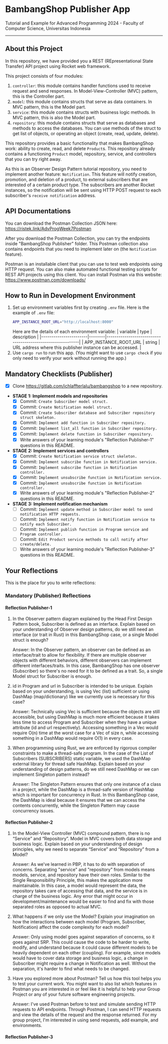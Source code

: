# BambangShop Publisher App
Tutorial and Example for Advanced Programming 2024 - Faculty of Computer Science, Universitas Indonesia

---

## About this Project
In this repository, we have provided you a REST (REpresentational State Transfer) API project using Rocket web framework.

This project consists of four modules:
1.  `controller`: this module contains handler functions used to receive request and send responses.
    In Model-View-Controller (MVC) pattern, this is the Controller part.
2.  `model`: this module contains structs that serve as data containers.
    In MVC pattern, this is the Model part.
3.  `service`: this module contains structs with business logic methods.
    In MVC pattern, this is also the Model part.
4.  `repository`: this module contains structs that serve as databases and methods to access the databases.
    You can use methods of the struct to get list of objects, or operating an object (create, read, update, delete).

This repository provides a basic functionality that makes BambangShop work: ability to create, read, and delete `Product`s.
This repository already contains a functioning `Product` model, repository, service, and controllers that you can try right away.

As this is an Observer Design Pattern tutorial repository, you need to implement another feature: `Notification`.
This feature will notify creation, promotion, and deletion of a product, to external subscribers that are interested of a certain product type.
The subscribers are another Rocket instances, so the notification will be sent using HTTP POST request to each subscriber's `receive notification` address.

## API Documentations

You can download the Postman Collection JSON here: https://ristek.link/AdvProgWeek7Postman

After you download the Postman Collection, you can try the endpoints inside "BambangShop Publisher" folder.
This Postman collection also contains endpoints that you need to implement later on (the `Notification` feature).

Postman is an installable client that you can use to test web endpoints using HTTP request.
You can also make automated functional testing scripts for REST API projects using this client.
You can install Postman via this website: https://www.postman.com/downloads/

## How to Run in Development Environment
1.  Set up environment variables first by creating `.env` file.
    Here is the example of `.env` file:
    ```bash
    APP_INSTANCE_ROOT_URL="http://localhost:8000"
    ```
    Here are the details of each environment variable:
    | variable              | type   | description                                                |
    |-----------------------|--------|------------------------------------------------------------|
    | APP_INSTANCE_ROOT_URL | string | URL address where this publisher instance can be accessed. |
2.  Use `cargo run` to run this app.
    (You might want to use `cargo check` if you only need to verify your work without running the app.)

## Mandatory Checklists (Publisher)
-   [x] Clone https://gitlab.com/ichlaffterlalu/bambangshop to a new repository.
-   **STAGE 1: Implement models and repositories**
    -   [x] Commit: `Create Subscriber model struct.`
    -   [x] Commit: `Create Notification model struct.`
    -   [x] Commit: `Create Subscriber database and Subscriber repository struct skeleton.`
    -   [x] Commit: `Implement add function in Subscriber repository.`
    -   [x] Commit: `Implement list_all function in Subscriber repository.`
    -   [x] Commit: `Implement delete function in Subscriber repository.`
    -   [x] Write answers of your learning module's "Reflection Publisher-1" questions in this README.
-   **STAGE 2: Implement services and controllers**
    -   [x] Commit: `Create Notification service struct skeleton.`
    -   [x] Commit: `Implement subscribe function in Notification service.`
    -   [x] Commit: `Implement subscribe function in Notification controller.`
    -   [x] Commit: `Implement unsubscribe function in Notification service.`
    -   [x] Commit: `Implement unsubscribe function in Notification controller.`
    -   [x] Write answers of your learning module's "Reflection Publisher-2" questions in this README.
-   **STAGE 3: Implement notification mechanism**
    -   [ ] Commit: `Implement update method in Subscriber model to send notification HTTP requests.`
    -   [ ] Commit: `Implement notify function in Notification service to notify each Subscriber.`
    -   [ ] Commit: `Implement publish function in Program service and Program controller.`
    -   [ ] Commit: `Edit Product service methods to call notify after create/delete.`
    -   [ ] Write answers of your learning module's "Reflection Publisher-3" questions in this README.

## Your Reflections
This is the place for you to write reflections:

### Mandatory (Publisher) Reflections

#### Reflection Publisher-1
<ol>
<li>In the Observer pattern diagram explained by the Head First Design Pattern book, Subscriber is defined as an interface. Explain based on your understanding of Observer design patterns, do we still need an interface (or trait in Rust) in this BambangShop case, or a single Model struct is enough?</li>
<p>Answer: In the Observer pattern, an observer can be defined as an interface/trait to allow for flexibility. If there are multiple observer objects with different behaviors, different observers can implement different interfaces/traits. In this case, BambangShop has one observer (Subscriber) so there's no need for it to be defined as a trait. So, a single Model struct for Subscriber is enough.</p>
<li>id in Program and url in Subscriber is intended to be unique. Explain based on your understanding, is using Vec (list) sufficient or using DashMap (map/dictionary) like we currently use is necessary for this case?</li>
<p>Answer: Technically using Vec is sufficient because the objects are still accessible, but using DashMap is much more efficient because it takes less time to access Program and Subscriber when they have a unique attribute (id and url respectively). Accessing something in a Vec would require O(n) time at the worst case for a Vec of size n, while accessing something in a DashMap would require O(1) in every case.</p>
<li>When programming using Rust, we are enforced by rigorous compiler constraints to make a thread-safe program. In the case of the List of Subscribers (SUBSCRIBERS) static variable, we used the DashMap external library for thread safe HashMap. Explain based on your understanding of design patterns, do we still need DashMap or we can implement Singleton pattern instead?</li>
<p>Answer: The Singleton Pattern ensures that only one instance of a class in a project, while the DashMap is a thread-safe version of HashMap which is important for concurrency in Rust. In this BambangShop case, the DashMap is ideal because it ensures that we can access the contents concurrently, while the Singleton Pattern may cause concurrency issues.</p>
</ol>

#### Reflection Publisher-2
<ol>
<li>In the Model-View Controller (MVC) compound pattern, there is no “Service” and “Repository”. Model in MVC covers both data storage and business logic. Explain based on your understanding of design principles, why we need to separate “Service” and “Repository” from a Model?</li>
<p>Answer: As we've learned in PBP, it has to do with separation of concerns. Separating "service" and "repository" from models means models, service, and repository have their own roles. Similar to the Single Responsibility Principle, this makes the application more maintainable. In this case, a model would represent the data, the repository takes care of accessing that data, and the service is in charge of the business logic. Any error that might occur in development/maintenance would be easier to find and fix with those separated roles as opposed to actual MVC.</p>
<li>What happens if we only use the Model? Explain your imagination on how the interactions between each model (Program, Subscriber, Notification) affect the code complexity for each model?</li>
<p>Answer: Only using model goes against separation of concerns, so it goes against SRP. This could cause the code to be harder to write, modify, and understand because it could cause different models to be heavily dependent on each other (coupling). For example, since models would have to cover data storage and business logic, a change in Subscriber might require a change in Notification as well. Without the separation, it's harder to find what needs to be changed.</p>
<li>Have you explored more about Postman? Tell us how this tool helps you to test your current work. You might want to also list which features in Postman you are interested in or feel like it is helpful to help your Group Project or any of your future software engineering projects.</li>
<p>Answer: I've used Postman before to test and simulate sending HTTP requests to API endpoints. Through Postman, I can send HTTP requests and view the details of the request and the response returned. For my group project, I'm interested in using send requests, add example, and environments.</p>
</ol>

#### Reflection Publisher-3
